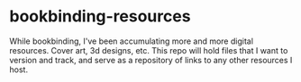 # bookbinding-resources
While bookbinding, I've been accumulating more and more digital resources. Cover art, 3d designs, etc. This repo will hold files that I want to version and track, and serve as a repository of links to any other resources I host.
